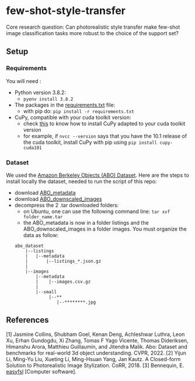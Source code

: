 # few-shot-style-transfer
Core research question: Can photorealistic style transfer make few-shot image classification tasks more robust to the choice of the support set?
## Setup
### Requirements
You will need :
- Python version 3.8.2: 
    -  `pyenv install 3.8.2`
- The packages in the [requirements.txt](requirements.txt) file: 
    - with pip do: `pip install -r requirements.txt`
- CuPy, compatible with your cuda toolkit version:
    - check [this](https://docs.cupy.dev/en/stable/install.html) to know how to install CuPy adapted to your cuda toolkit version
    - for example, if `nvcc --version` says that you have the 10.1 release of the cuda toolkit, install CuPy with pip using `pip install cupy-cuda101`

### Dataset
We used the [Amazon Berkeley Objects (ABO) Dataset](https://amazon-berkeley-objects.s3.amazonaws.com/index.html). Here are the steps to install locally the dataset, needed to run the script of this repo:
- download [ABO_metadata](https://amazon-berkeley-objects.s3.amazonaws.com/archives/abo-listings.tar)
- download [ABO_downscaled_images](https://amazon-berkeley-objects.s3.amazonaws.com/archives/abo-images-small.tar)
- decompress the 2 .tar downloaded folders: 
    - on Ubuntu, one can use the following command line: `tar xvf folder_name.tar`
    - the ABO_metadata is now in a folder listings and the ABO_downscaled_images in a folder images. You must organize the data as follow:
    ```
    abo_dataset
        |--listings
        |   |--metadata
        |       |--listings_*.json.gz
        |
        |--images
            |--metadata
            |    |--images.csv.gz
            |
            |--small
                 |--** 
                    |--********.jpg
    ```
## References
[1] Jasmine Collins, Shubham Goel, Kenan Deng, Achleshwar Luthra, Leon Xu, Erhan Gundogdu, Xi Zhang, Tomas F Yago Vicente, Thomas Dideriksen, Himanshu Arora, Matthieu Guillaumin, and Jitendra Malik. Abo: Dataset and benchmarks for real-world 3d object understanding. CVPR, 2022.
[2] Yijun Li, Ming-Yu Liu, Xueting Li, Ming-Hsuan Yang, Jan Kautz. A Closed-form Solution to Photorealistic Image Stylization. CoRR, 2018.
[3] Bennequin, E. [easyfsl](https://github.com/sicara/easy-few-shot-learning) [Computer software].
